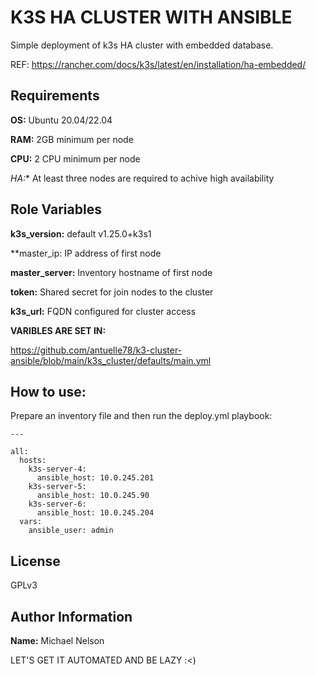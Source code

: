 K3S HA CLUSTER WITH ANSIBLE
===========================

Simple deployment of k3s HA cluster with embedded database.

REF: https://rancher.com/docs/k3s/latest/en/installation/ha-embedded/

Requirements
------------

**OS:** Ubuntu 20.04/22.04

**RAM:** 2GB minimum per node

**CPU:** 2 CPU minimum per node

*HA:** At least three nodes are required to achive high availability

Role Variables
--------------

**k3s_version:** default v1.25.0+k3s1

**master_ip: IP address of first node

**master_server:** Inventory hostname of first node

**token:** Shared secret for join nodes to the cluster

**k3s_url:** FQDN configured for cluster access

**VARIBLES ARE SET IN:**

https://github.com/antuelle78/k3-cluster-ansible/blob/main/k3s_cluster/defaults/main.yml


How to use:
-----------

Prepare an inventory file and then run the deploy.yml playbook: 

    ---

    all:
      hosts:
        k3s-server-4:
          ansible_host: 10.0.245.201
        k3s-server-5:
          ansible_host: 10.0.245.90
        k3s-server-6:
          ansible_host: 10.0.245.204
      vars:
        ansible_user: admin


License
-------

GPLv3

Author Information
------------------

**Name:** Michael Nelson

LET'S GET IT AUTOMATED AND BE LAZY :<)

